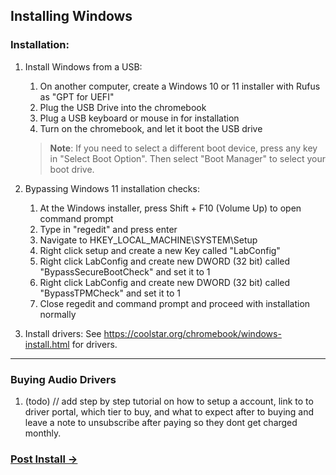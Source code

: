 ## Installing Windows

### Installation:

1. Install Windows from a USB:
    1.  On another computer, create a Windows 10 or 11 installer with Rufus as "GPT for UEFI"
    2. Plug the USB Drive into the chromebook
    3. Plug a USB keyboard or mouse in for installation
    4. Turn on the chromebook, and let it boot the USB drive

   >**Note**: If you need to select a different boot device, press any key in "Select Boot Option". Then select "Boot Manager" to select your boot drive.

2. Bypassing Windows 11 installation checks:
    1. At the Windows installer, press Shift + F10 (Volume Up) to open command prompt  
    2. Type in "regedit" and press enter
    3. Navigate to HKEY_LOCAL_MACHINE\SYSTEM\Setup
    4. Right click setup and create a new Key called "LabConfig"
    5. Right click LabConfig and create new DWORD (32 bit) called "BypassSecureBootCheck" and set it to 1
    6. Right click LabConfig and create new DWORD (32 bit) called "BypassTPMCheck" and set it to 1
    7. Close regedit and command prompt and proceed with installation normally

3. Install drivers:
   See https://coolstar.org/chromebook/windows-install.html for drivers.



---

### Buying Audio Drivers

1. (todo)
   // add step by step tutorial on how to setup a account, link to to driver portal, which tier to buy, and what to expect after to buying and leave a note to unsubscribe after paying so they dont get charged monthly.




### [Post Install →](docs/post-install.md) 
